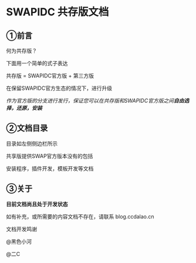 # SWAPIDC 共存版文档



## ①前言

何为共存版？

下面用一个简单的式子表达

共存版 = SWAPIDC官方版 + 第三方版

在保留SWAPIDC官方生态的情况下，进行升级

*作为官方版的分支进行发行，保证您可以在共存版和SWAPIDC官方版之间**自由选择，还原，安装***



## ②文档目录

目录如左侧侧边栏所示

共享版提供SWAP官方版本没有的包括

安装程序，插件开发，模板开发等文档



## ③关于

**目前文档尚且处于开发状态** 

如有补充，或所需要的内容文档不存在，请联系 blog.ccdalao.cn

文档开发鸣谢

@黑色小河

@二C






